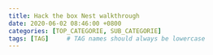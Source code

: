 ```yaml
---
title: Hack the box Nest walkthrough 
date: 2020-06-02 08:46:00 +0800
categories: [TOP_CATEGORIE, SUB_CATEGORIE]
tags: [TAG]     # TAG names should always be lowercase
---
```



